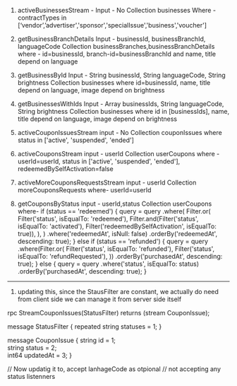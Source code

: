 1) activeBusinessesStream - 
	Input - No
	Collection businesses
	Where - contractTypes in [‘vendor’,’advertiser','sponsor','specialIssue','business','voucher']

2) getBusinessBranchDetails
	Input - businessId, businessBranchId, languageCode
	Collection businessBranches,businessBranchDetails
	where - id=businessId, branch-id=businessBranchId and name, title depend on language

3) getBusinessById
	Input - String businessId, String languageCode, String brightness
	Collection businesses
	where id=businessId, name, title depend on language, image depend on brightness

4) getBusinessesWithIds
	Input - Array businessIds, String languageCode, String brightness
	Collection businesses
	where id in [businessIds], name, title depend on language, image depend on brightness
	
5) activeCouponIssuesStream
    input - No
    Collection couponIssues
    where status in ['active', 'suspended', 'ended']
 
6) activeCouponsStream
	input - userId
	Collection userCoupons
	where - userId=userId, status in ['active', 'suspended', 'ended'], redeemedBySelfActivation=false

7) activeMoreCouponsRequestsStream
	input - userId
	Collection moreCouponsRequests
	where- userId=userId

8) getCouponsByStatus
	input - userId,status
	Collection userCoupons
	where-    if (status == 'redeemed') {
      query = query
          .where(
            Filter.or(
              Filter('status', isEqualTo: 'redeemed'),
              Filter.and(Filter('status', isEqualTo: 'activated'),
                  Filter('redeemedBySelfActivation', isEqualTo: true)),
            ),
          )
          .where('redeemedAt', isNull: false)
          .orderBy('redeemedAt', descending: true);
    } else if (status == 'refunded') {
      query = query
          .where(Filter.or(
            Filter('status', isEqualTo: 'refunded'),
            Filter('status', isEqualTo: 'refundRequested'),
          ))
          .orderBy('purchasedAt', descending: true);
    } else {
      query = query
          .where('status', isEqualTo: status)
          .orderBy('purchasedAt', descending: true);
    }				
	

  	



-----------------
1. updating this, 
   since the StausFilter are constant, 
   we actually do need from client side
   we can manage it from server side itself

  rpc StreamCouponIssues(StatusFilter) returns (stream CouponIssue);

  message StatusFilter {
  repeated string statuses = 1; 
  }

  message CouponIssue {
  string id = 1;           
  string status = 2;       
  int64 updatedAt = 3; 
}


// Now updatig it  to, accept lanhageCode as otpional
// not accepting any status listenners



